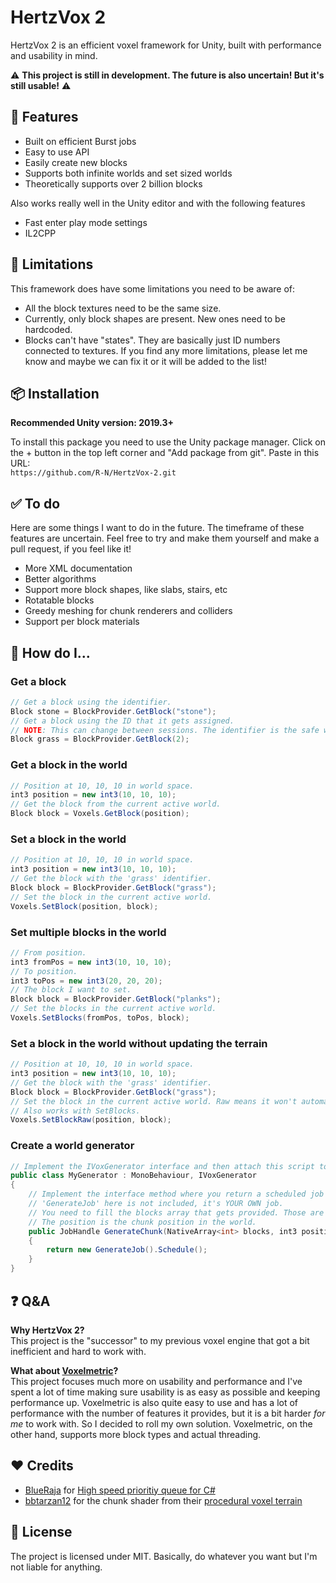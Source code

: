 # HertzVox 2
HertzVox 2 is an efficient voxel framework for Unity, built with performance and usability in mind.

⚠ **This project is still in development. The future is also uncertain! But it's still usable!** ⚠

## 🎇 Features
- Built on efficient Burst jobs
- Easy to use API
- Easily create new blocks
- Supports both infinite worlds and set sized worlds
- Theoretically supports over 2 billion blocks  

Also works really well in the Unity editor and with the following features  

- Fast enter play mode settings
- IL2CPP

## 🚧 Limitations
This framework does have some limitations you need to be aware of:  

- All the block textures need to be the same size. 
- Currently, only block shapes are present. New ones need to be hardcoded.
- Blocks can't have "states". They are basically just ID numbers connected to textures.
If you find any more limitations, please let me know and maybe we can fix it or it will be added to the list!

## 📦 Installation
**Recommended Unity version: 2019.3+**

To install this package you need to use the Unity package manager. Click on the + button in the top left corner and "Add package from git". Paste in this URL:  
`https://github.com/R-N/HertzVox-2.git`

## ✅ To do
Here are some things I want to do in the future. The timeframe of these features are uncertain. Feel free to try and make them yourself and make a pull request, if you feel like it! 

- More XML documentation
- Better algorithms
- Support more block shapes, like slabs, stairs, etc
- Rotatable blocks
- Greedy meshing for chunk renderers and colliders
- Support per block materials

## 🔨 How do I...
### Get a block
```cs
// Get a block using the identifier.
Block stone = BlockProvider.GetBlock("stone");
// Get a block using the ID that it gets assigned. 
// NOTE: This can change between sessions. The identifier is the safe way to go.
Block grass = BlockProvider.GetBlock(2);
```

### Get a block in the world
```cs
// Position at 10, 10, 10 in world space.
int3 position = new int3(10, 10, 10);
// Get the block from the current active world.
Block block = Voxels.GetBlock(position);
```

### Set a block in the world
```cs
// Position at 10, 10, 10 in world space.
int3 position = new int3(10, 10, 10);
// Get the block with the 'grass' identifier.
Block block = BlockProvider.GetBlock("grass");
// Set the block in the current active world.
Voxels.SetBlock(position, block);
```

### Set multiple blocks in the world
```cs
// From position.
int3 fromPos = new int3(10, 10, 10);
// To position.
int3 toPos = new int3(20, 20, 20);
// The block I want to set.
Block block = BlockProvider.GetBlock("planks");
// Set the blocks in the current active world.
Voxels.SetBlocks(fromPos, toPos, block);
```

### Set a block in the world without updating the terrain
```cs
// Position at 10, 10, 10 in world space.
int3 position = new int3(10, 10, 10);
// Get the block with the 'grass' identifier.
Block block = BlockProvider.GetBlock("grass");
// Set the block in the current active world. Raw means it won't automatically update the chunks.
// Also works with SetBlocks.
Voxels.SetBlockRaw(position, block);
```

### Create a world generator
```cs
// Implement the IVoxGenerator interface and then attach this script to the same object as the VoxelWorld.
public class MyGenerator : MonoBehaviour, IVoxGenerator
{
    // Implement the interface method where you return a scheduled job that you create.
    // 'GenerateJob' here is not included, it's YOUR OWN job.
    // You need to fill the blocks array that gets provided. Those are the blocks in the chunk.
    // The position is the chunk position in the world.
    public JobHandle GenerateChunk(NativeArray<int> blocks, int3 position)
    {
        return new GenerateJob().Schedule();
    }
}
```

## ❓ Q&A
**Why HertzVox __2__?**  
This project is the "successor" to my previous voxel engine that got a bit inefficient and hard to work with.

**What about [Voxelmetric](https://github.com/Hertzole/Voxelmetric)?**  
This project focuses much more on usability and performance and I've spent a lot of time making sure usability is as easy as possible and keeping performance up. Voxelmetric is also quite easy to use and has a lot of performance with the number of features it provides, but it is a bit harder *for me* to work with. So I decided to roll my own solution. Voxelmetric, on the other hand, supports more block types and actual threading.

## ❤ Credits
- [BlueRaja](https://github.com/BlueRaja) for [High speed prioritiy queue for C#](https://github.com/BlueRaja/High-Speed-Priority-Queue-for-C-Sharp)
- [bbtarzan12](https://github.com/bbtarzan12) for the chunk shader from their [procedural voxel terrain](https://github.com/bbtarzan12/Unity-Procedural-Voxel-Terrain)

## 📃 License
The project is licensed under MIT. Basically, do whatever you want but I'm not liable for anything.
